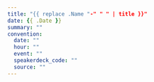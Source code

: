 ```yaml
---
title: "{{ replace .Name "-" " " | title }}"
date: {{ .Date }}
summary: ""
convention:
  date: ""
  hour: ""
  event: ""
  speakerdeck_code: ""
  source: ""
---
```

	